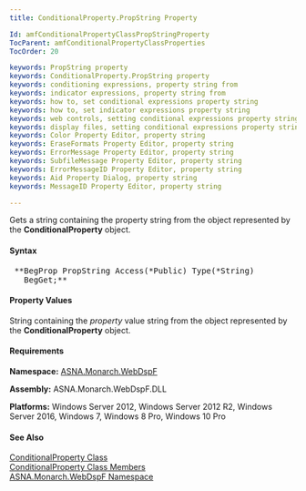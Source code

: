 ```yaml
---
title: ConditionalProperty.PropString Property

Id: amfConditionalPropertyClassPropStringProperty
TocParent: amfConditionalPropertyClassProperties
TocOrder: 20

keywords: PropString property
keywords: ConditionalProperty.PropString property
keywords: conditioning expressions, property string from
keywords: indicator expressions, property string from
keywords: how to, set conditional expressions property string
keywords: how to, set indicator expressions property string
keywords: web controls, setting conditional expressions property string
keywords: display files, setting conditional expressions property string
keywords: Color Property Editor, property string
keywords: EraseFormats Property Editor, property string
keywords: ErrorMessage Property Editor, property string
keywords: SubfileMessage Property Editor, property string
keywords: ErrorMessageID Property Editor, property string
keywords: Aid Property Dialog, property string
keywords: MessageID Property Editor, property string

---
```


Gets a string containing the property string from the object represented by the **ConditionalProperty** object.

#### Syntax
<pre class="syntax"> **BegProp PropString Access(*Public) Type(*String)
   BegGet;** </pre>

<!--mine -->

#### Property Values
String containing the *property* value string from the object represented by the **ConditionalProperty** object.
<!-- -->

#### Requirements
**Namespace:** [ASNA.Monarch.WebDspF](amfWebDspFNamespace.html)

**Assembly:** ASNA.Monarch.WebDspF.DLL

**Platforms:** Windows Server 2012, Windows Server 2012 R2, Windows Server 2016, Windows 7, Windows 8 Pro, Windows 10 Pro
<!-- end -->

#### See Also
[ ConditionalProperty Class](amfConditionalPropertyClass.html) <br /> [ ConditionalProperty Class Members](amfConditionalPropertyClassMembers.html) <br /> [ ASNA.Monarch.WebDspF Namespace](amfWebDspFNamespace.html) 
